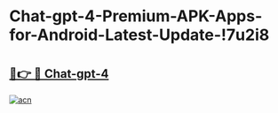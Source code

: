 # Chat-gpt-4-Premium-APK-Apps-for-Android-Latest-Update-!7u2i8

# <h2><a href="https://fogifo.esa.edu.pl?title=Chat-gpt-4&ref=7u2i8">🔗👉 🔴 Chat-gpt-4</a></h2>

[![acn](https://github.com/user-attachments/assets/0f9c940e-d8b0-45ae-aac7-cd30a18b3e1c)](https://fogifo.esa.edu.pl?title=Chat-gpt-4&ref=7u2i8)

